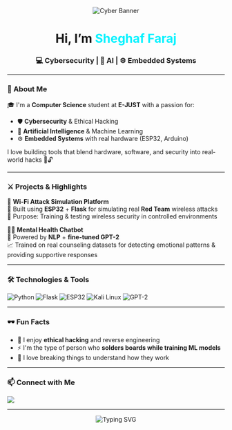 <p align="center">
  <img src="142363-780562112-small-ezgif-com-video-to-gif-converter.gif" alt="Cyber Banner" >
</p>

<h1 align="center"> Hi, I’m <span style="color:#00f2ff">Sheghaf Faraj</span></h1>
<h3 align="center">💻 Cybersecurity | 🤖 AI | ⚙️ Embedded Systems</h3>

---

### 🧠 About Me

🎓 I'm a **Computer Science** student at **E-JUST** with a passion for:  
- 🛡️ **Cybersecurity** & Ethical Hacking  
- 🤖 **Artificial Intelligence** & Machine Learning  
- ⚙️ **Embedded Systems** with real hardware (ESP32, Arduino)

I love building tools that blend hardware, software, and security into real-world hacks 🔧🔓

---

### ⚔️ Projects & Highlights

🚀 **Wi-Fi Attack Simulation Platform**  
📡 Built using **ESP32** + **Flask** for simulating real **Red Team** wireless attacks  
🎯 Purpose: Training & testing wireless security in controlled environments

🧘‍♀️ **Mental Health Chatbot**  
🧠 Powered by **NLP** + **fine-tuned GPT-2**  
📈 Trained on real counseling datasets for detecting emotional patterns & providing supportive responses

---

### 🛠️ Technologies & Tools

![Python](https://img.shields.io/badge/Python-3776AB?style=for-the-badge&logo=python&logoColor=white)
![Flask](https://img.shields.io/badge/Flask-black?style=for-the-badge&logo=flask&logoColor=white)
![ESP32](https://img.shields.io/badge/ESP32-3C3C3C?style=for-the-badge)
![Kali Linux](https://img.shields.io/badge/Kali_Linux-557C94?style=for-the-badge&logo=kalilinux&logoColor=white)
![GPT-2](https://img.shields.io/badge/GPT--2-AI-purple?style=for-the-badge)

---

### 🕶️ Fun Facts

- 🔐 I enjoy **ethical hacking** and reverse engineering  
- ⚡ I'm the type of person who **solders boards while training ML models**  
- 🧩 I love breaking things to understand how they work

---

### 📫 Connect with Me

<a href="https://www.linkedin.com/in/shaghaf-faraj/">
  <img src="https://img.shields.io/badge/LinkedIn-SheghafFaraj-blue?style=for-the-badge&logo=linkedin"/>
</a>

---

<p align="center">
  <img src="https://readme-typing-svg.demolab.com?font=Fira+Code&duration=2000&pause=1000&color=00FFEE&center=true&vCenter=true&width=435&lines=Hack+the+planet...;Always+learning...;Code%2C+Break%2C+Repeat" alt="Typing SVG" />
</p>
 
